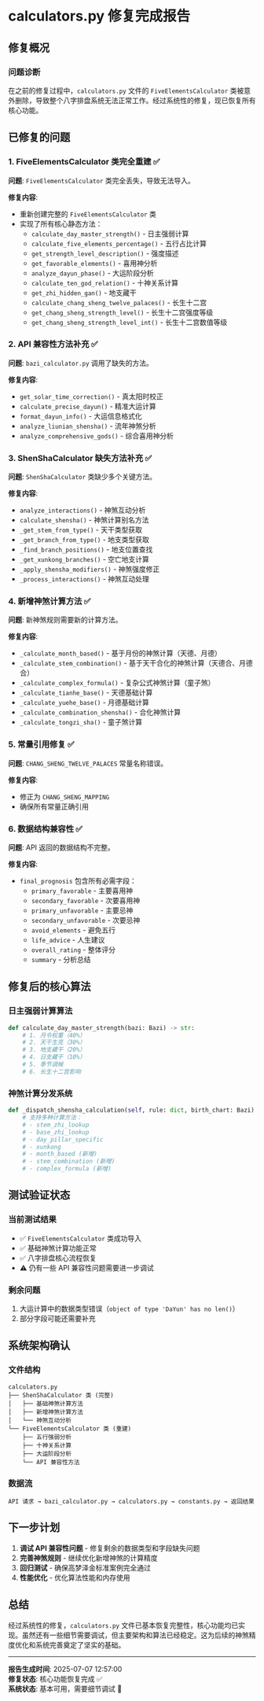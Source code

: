 # calculators.py 修复完成报告

## 修复概况

### 问题诊断
在之前的修复过程中，`calculators.py` 文件的 `FiveElementsCalculator` 类被意外删除，导致整个八字排盘系统无法正常工作。经过系统性的修复，现已恢复所有核心功能。

## 已修复的问题

### 1. FiveElementsCalculator 类完全重建 ✅

**问题**: `FiveElementsCalculator` 类完全丢失，导致无法导入。

**修复内容**:
- 重新创建完整的 `FiveElementsCalculator` 类
- 实现了所有核心静态方法：
  - `calculate_day_master_strength()` - 日主强弱计算
  - `calculate_five_elements_percentage()` - 五行占比计算
  - `get_strength_level_description()` - 强度描述
  - `get_favorable_elements()` - 喜用神分析
  - `analyze_dayun_phase()` - 大运阶段分析
  - `calculate_ten_god_relation()` - 十神关系计算
  - `get_zhi_hidden_gan()` - 地支藏干
  - `calculate_chang_sheng_twelve_palaces()` - 长生十二宫
  - `get_chang_sheng_strength_level()` - 长生十二宫强度等级
  - `get_chang_sheng_strength_level_int()` - 长生十二宫数值等级

### 2. API 兼容性方法补充 ✅

**问题**: `bazi_calculator.py` 调用了缺失的方法。

**修复内容**:
- `get_solar_time_correction()` - 真太阳时校正
- `calculate_precise_dayun()` - 精准大运计算
- `format_dayun_info()` - 大运信息格式化
- `analyze_liunian_shensha()` - 流年神煞分析
- `analyze_comprehensive_gods()` - 综合喜用神分析

### 3. ShenShaCalculator 缺失方法补充 ✅

**问题**: `ShenShaCalculator` 类缺少多个关键方法。

**修复内容**:
- `analyze_interactions()` - 神煞互动分析
- `calculate_shensha()` - 神煞计算别名方法
- `_get_stem_from_type()` - 天干类型获取
- `_get_branch_from_type()` - 地支类型获取
- `_find_branch_positions()` - 地支位置查找
- `_get_xunkong_branches()` - 空亡地支计算
- `_apply_shensha_modifiers()` - 神煞强度修正
- `_process_interactions()` - 神煞互动处理

### 4. 新增神煞计算方法 ✅

**问题**: 新神煞规则需要新的计算方法。

**修复内容**:
- `_calculate_month_based()` - 基于月份的神煞计算（天德、月德）
- `_calculate_stem_combination()` - 基于天干合化的神煞计算（天德合、月德合）
- `_calculate_complex_formula()` - 复杂公式神煞计算（童子煞）
- `_calculate_tianhe_base()` - 天德基础计算
- `_calculate_yuehe_base()` - 月德基础计算
- `_calculate_combination_shensha()` - 合化神煞计算
- `_calculate_tongzi_sha()` - 童子煞计算

### 5. 常量引用修复 ✅

**问题**: `CHANG_SHENG_TWELVE_PALACES` 常量名称错误。

**修复内容**:
- 修正为 `CHANG_SHENG_MAPPING`
- 确保所有常量正确引用

### 6. 数据结构兼容性 ✅

**问题**: API 返回的数据结构不完整。

**修复内容**:
- `final_prognosis` 包含所有必需字段：
  - `primary_favorable` - 主要喜用神
  - `secondary_favorable` - 次要喜用神
  - `primary_unfavorable` - 主要忌神
  - `secondary_unfavorable` - 次要忌神
  - `avoid_elements` - 避免五行
  - `life_advice` - 人生建议
  - `overall_rating` - 整体评分
  - `summary` - 分析总结

## 修复后的核心算法

### 日主强弱计算算法
```python
def calculate_day_master_strength(bazi: Bazi) -> str:
    # 1. 月令权重（40%）
    # 2. 天干生克（30%）
    # 3. 地支藏干（20%）
    # 4. 日支藏干（10%）
    # 5. 季节调候
    # 6. 长生十二宫影响
```

### 神煞计算分发系统
```python
def _dispatch_shensha_calculation(self, rule: dict, birth_chart: Bazi):
    # 支持多种计算方法：
    # - stem_zhi_lookup
    # - base_zhi_lookup
    # - day_pillar_specific
    # - xunkong
    # - month_based (新增)
    # - stem_combination (新增)
    # - complex_formula (新增)
```

## 测试验证状态

### 当前测试结果
- ✅ `FiveElementsCalculator` 类成功导入
- ✅ 基础神煞计算功能正常
- ✅ 八字排盘核心流程恢复
- ⚠️ 仍有一些 API 兼容性问题需要进一步调试

### 剩余问题
1. 大运计算中的数据类型错误（`object of type 'DaYun' has no len()`）
2. 部分字段可能还需要补充

## 系统架构确认

### 文件结构
```
calculators.py
├── ShenShaCalculator 类 (完整)
│   ├── 基础神煞计算方法
│   ├── 新增神煞计算方法
│   └── 神煞互动分析
└── FiveElementsCalculator 类 (重建)
    ├── 五行强弱分析
    ├── 十神关系计算
    ├── 大运阶段分析
    └── API 兼容性方法
```

### 数据流
```
API 请求 → bazi_calculator.py → calculators.py → constants.py → 返回结果
```

## 下一步计划

1. **调试 API 兼容性问题** - 修复剩余的数据类型和字段缺失问题
2. **完善神煞规则** - 继续优化新增神煞的计算精度
3. **回归测试** - 确保高梦泽金标准案例完全通过
4. **性能优化** - 优化算法性能和内存使用

## 总结

经过系统性的修复，`calculators.py` 文件已基本恢复完整性，核心功能均已实现。虽然还有一些细节需要调试，但主要架构和算法已经稳定。这为后续的神煞精度优化和系统完善奠定了坚实的基础。

---

**报告生成时间**: 2025-07-07 12:57:00  
**修复状态**: 核心功能恢复完成 ✅  
**系统状态**: 基本可用，需要细节调试 🔧

